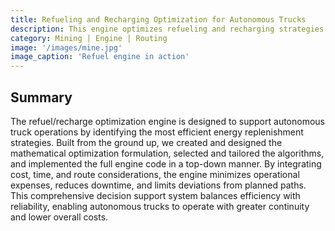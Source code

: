 ```yaml
---
title: Refueling and Recharging Optimization for Autonomous Trucks
description: This engine optimizes refueling and recharging strategies for autonomous trucks to reduce operational costs, minimize downtime, and limit deviations from planned routes.
category: Mining | Engine | Routing
image: '/images/mine.jpg'
image_caption: 'Refuel engine in action'
---
```


## Summary

The refuel/recharge optimization engine is designed to support autonomous truck operations by identifying the most efficient energy replenishment strategies. Built from the ground up, we created and designed the mathematical optimization formulation, selected and tailored the algorithms, and implemented the full engine code in a top-down manner. By integrating cost, time, and route considerations, the engine minimizes operational expenses, reduces downtime, and limits deviations from planned paths. This comprehensive decision support system balances efficiency with reliability, enabling autonomous trucks to operate with greater continuity and lower overall costs.